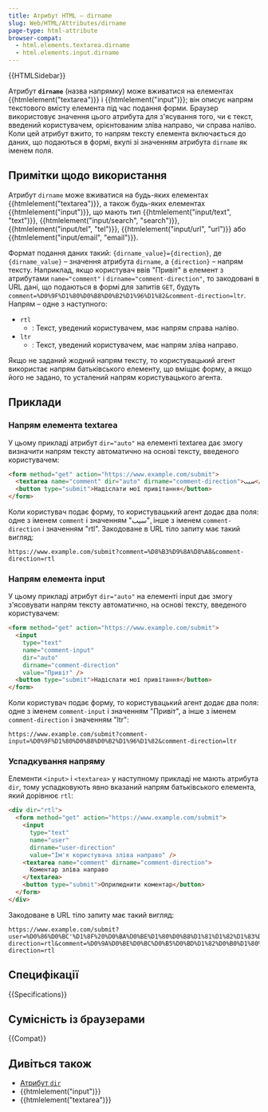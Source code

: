 ```yaml
---
title: Атрибут HTML – dirname
slug: Web/HTML/Attributes/dirname
page-type: html-attribute
browser-compat:
  - html.elements.textarea.dirname
  - html.elements.input.dirname
---
```


{{HTMLSidebar}}

Атрибут **`dirname`** (назва напрямку) може вживатися на елементах {{htmlelement("textarea")}} і {{htmlelement("input")}}; він описує напрям текстового вмісту елемента під час подання форми.
Браузер використовує значення цього атрибута для з'ясування того, чи є текст, введений користувачем, орієнтованим зліва направо, чи справа наліво.
Коли цей атрибут вжито, то напрям тексту елемента включається до даних, що подаються в формі, вкупі зі значенням атрибута `dirname` як іменем поля.

## Примітки щодо використання

Атрибут `dirname` може вживатися на будь-яких елементах {{htmlelement("textarea")}}, а також будь-яких елементах {{htmlelement("input")}}, що мають тип {{htmlelement("input/text", "text")}}, {{htmlelement("input/search", "search")}}, {{htmlelement("input/tel", "tel")}}, {{htmlelement("input/url", "url")}} або {{htmlelement("input/email", "email")}}.

Формат подання даних такий: `{dirname_value}={direction}`, де `{dirname_value}` – значення атрибута `dirname`, а `{direction}` – напрям тексту.
Наприклад, якщо користувач ввів "Привіт" в елемент з атрибутами `name="comment"` і `dirname="comment-direction"`, то закодовані в URL дані, що подаються в формі для запитів `GET`, будуть `comment=%D0%9F%D1%80%D0%B8%D0%B2%D1%96%D1%82&comment-direction=ltr`.
Напрям – одне з наступного:

- `rtl`
  - : Текст, уведений користувачем, має напрям справа наліво.
- `ltr`
  - : Текст, уведений користувачем, має напрям зліва направо.

Якщо не заданий жодний напрям тексту, то користувацький агент використає напрям батьківського елементу, що вміщає форму, а якщо його не задано, то усталений напрям користувацького агента.

## Приклади

### Напрям елемента textarea

У цьому прикладі атрибут `dir="auto"` на елементі textarea дає змогу визначити напрям тексту автоматично на основі тексту, введеного користувачем:

```html
<form method="get" action="https://www.example.com/submit">
  <textarea name="comment" dir="auto" dirname="comment-direction">سيب</textarea>
  <button type="submit">Надіслати мої привітання</button>
</form>
```

Коли користувач подає форму, то користувацький агент додає два поля: одне з іменем `comment` і значенням "سيب", інше з іменем `comment-direction` і значенням "rtl".
Закодоване в URL тіло запиту має такий вигляд:

```url
https://www.example.com/submit?comment=%D8%B3%D9%8A%D8%A8&comment-direction=rtl
```

### Напрям елемента input

У цьому прикладі атрибут `dir="auto"` на елементі input дає змогу з'ясовувати напрям тексту автоматично, на основі тексту, введеного користувачем:

```html
<form method="get" action="https://www.example.com/submit">
  <input
    type="text"
    name="comment-input"
    dir="auto"
    dirname="comment-direction"
    value="Привіт" />
  <button type="submit">Надіслати мої привітання</button>
</form>
```

Коли користувач подає форму, то користувацький агент додає два поля: одне з іменем `comment-input` і значенням "Привіт", а інше з іменем `comment-direction` і значенням "ltr":

```url
https://www.example.com/submit?comment-input=%D0%9F%D1%80%D0%B8%D0%B2%D1%96%D1%82&comment-direction=ltr
```

### Успадкування напряму

Елементи `<input>` і `<textarea>` у наступному прикладі не мають атрибута `dir`, тому успадковують явно вказаний напрям батьківського елемента, який дорівнює `rtl`:

```html
<div dir="rtl">
  <form method="get" action="https://www.example.com/submit">
    <input
      type="text"
      name="user"
      dirname="user-direction"
      value="Ім'я користувача зліва направо" />
    <textarea name="comment" dirname="comment-direction">
      Коментар зліва направо
    </textarea>
    <button type="submit">Оприлюднити коментар</button>
  </form>
</div>
```

Закодоване в URL тіло запиту має такий вигляд:

```url
https://www.example.com/submit?user=%D0%86%D0%BC'%D1%8F%20%D0%BA%D0%BE%D1%80%D0%B8%D1%81%D1%82%D1%83%D0%B2%D0%B0%D1%87%D0%B0%20%D0%B7%D0%BB%D1%96%D0%B2%D0%B0%20%D0%BD%D0%B0%D0%BF%D1%80%D0%B0%D0%B2%D0%BE&user-direction=rtl&comment=%D0%9A%D0%BE%D0%BC%D0%B5%D0%BD%D1%82%D0%B0%D1%80%20%D0%B7%D0%BB%D1%96%D0%B2%D0%B0%20%D0%BD%D0%B0%D0%BF%D1%80%D0%B0%D0%B2%D0%BE&comment-direction=rtl
```

## Специфікації

{{Specifications}}

## Сумісність із браузерами

{{Compat}}

## Дивіться також

- [Атрибут `dir`](/uk/docs/Web/HTML/Global_attributes/dir)
- {{htmlelement("input")}}
- {{htmlelement("textarea")}}
